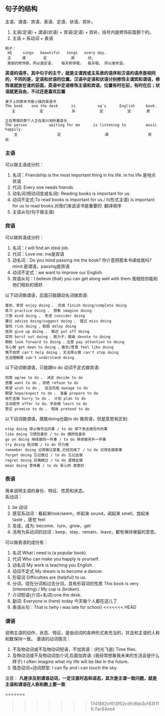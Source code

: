 ## 句子的结构
主语、谓语、宾语、表语、定语、状语、宾补。  
1. 主语(定语) + 谓语(状语) + 宾语(定语) + 宾补，括号内是修饰前面那个的。
2. 主语 + 系动词 + 表语

```
例子：
 XQ     sings   beautiful   songs   every day.
 主     谓        定           宾      状。
 美丽的修饰歌，所以是定语，   每天修饰唱，  每天唱， 所以是状语。
```

**英语的语序，其中句子的主干，就是主谓宾或主系表的语序和汉语的语序是相同的，不同的是，定语和状语的位置。汉语中定语和状语分别修饰主谓宾和谓语，修饰谁就放在谁的前面，英语中定语修饰主语和宾语，位置有时在前，有时在后；状语就更自由，不过还是喜欢后置**
```
桌子上的那本书是小强的英语书  
The book    one the desk      is          xq's      English     book.
   主           定             系           定           定       表    

正在等我的那个人正在高兴地听着音乐  
The person          waiting for me      is listening to         music       happily.
    主                  定                    谓                  宾           状 
```

### 主语
可以做主语成分的：
1. 名词：Friendship is the most important thing in his life. in his life 是地点状语
2. 代词: Every one needs friends.
3. 动名词(把动词变成名词): Reading books is important for us.
4. 动词不定式:To read books is important for us./ It(形式主语) is important for us to read books.对我们来说读书是重要的. 翻译顺序
5. 主语从句(句子做主语)

### 宾语
可以做宾语成分的：
1. 名词：I will find an ideal job.
2. 代词：Love me. me是宾语
3. 动名词：Do you mind passing me the book? 你介意把那本书递给我吗? mind 是谓语，passing是宾语
4. 动词不定式：we want to improve our English.
5. 宾语从句：I believe (that) you can get along well with them 我相信你能和他们相处的很好.  


以下动词做谓语，后面只能跟动名词做宾语:  
```
喜欢、享受 enjoy doing 、 完成 finish doing/complete doing  
练习 practice doing 、 想象 imagine doing  
介意 mind doing 、 考虑 consider doing  
建议 advise doing/suggest doing 、 错过 miss doing 
冒险 risk doing 、耽搁 delay doing
放弃 give up doing 、 推迟 put off doing  
突然 burst out doing 、致力于、献身 devote to doing
期盼 look forward to doing 、注意 pay attention to doing
专心做 get down to doing 、喜欢/愿意 feel like doing
情不自禁 can't help doing 、无法停止做 can't stop doing 
无法理解做 can't understand doing.
```
以下动词做谓语，只能跟to do 动词不定式做宾语:
```
同意 agree to do 、 决定 decide to do
想要 want to do 、拒绝 refuse to do
希望 wish to do 、 设法完成 manage to do
期望 hope/expect to do 、 准备 prepare to do
匆忙去做 hurry to do 、 计划 plan to do
主动提供 offer to do、学会做 learn to do
答应 promise to do 、 假装 pretend to do
```
以下动词做谓语，既能doing也能to do 做宾语，但是意思有区别:
```
stop doing 停止做手边的事 / to do 停下来去做另外的事
like doing 习惯性喜欢 / to do 偶然性喜欢
go on doing 继续做同一件事 / to do 继续做另外一件事
try doing 尝试做 / to do 尽力做
remember doing 记得做过某事,已经完成了 / to do 记得去做某事
forget doing 忘记做过 / to do 忘记去做
regret doing 后悔做过 / to do 遗憾去做
mean doing 意味着 / to do 有心的 故意的
```


### 表语
用来说明主语的身份、特征、性质和状态。  
系动词：
1. be 动词
2. 感官系动词：看起来look/seem，听起来 sound，闻起来 smell，尝起来 taste ，感觉 feel
3. 变成，成为: become、turn、grow、get
4. 活用为系动词的动词：keep、stay、remain、leave，都有保持保留的意思。 

可以做表语的成份有：
1. 名词 What i need is (a popular book).
2. 代词 Who can make you happly is yourself.
3. 动名词 My work is teaching you English.
4. 动词不定式 My dream is to become a dancer.
5. 形容词 Difficulties are (helpful) to us.
6. 分词，现在分词和过去分词，具有形容词的性质 This book is very (interesting)./ My cup is (broken).
7. 介词短语(介词+名词):one the desk.  
8. 副词: Everyone is (here) today 今天每个人都在这儿了
9. 表语从句：That is (why i was late for school)
<<<<<<< HEAD


### 谓语
说明主语的动作、状态、特征，是由动词的各种形式来充当的，并且和主语的人称和数保持一致。
谓语的动词情况：
1. 不及物动词或不及物动词短语，不加宾语：(时光飞逝) Time flies. 
2. 及物动词或不及物动词加介词,后面加宾语: (我经常想象我未来的生活会是什么样子) I often imagine what my life will be like in the future.
3. 情态动词+动词原型: I can fly and i can touch the sky.

注意： **凡是涉及到谓语动词，一定注意时态和语态，其次是主谓一致问题，就是主语和谓语在人称和数上要一致**

=======
>>>>>>> 1741862cf613f52cdfc8bb3cf83f11fc7ac64ee4
